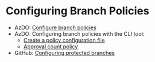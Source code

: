 # Configuring Branch Policies

* AzDO: [Configure branch policies](https://docs.microsoft.com/en-us/azure/devops/repos/git/branch-policies?view=azure-devops#configure-branch-policies)
* AzDO: Configuring branch policies with the CLI tool:
  * [Create a policy configuration file](https://docs.microsoft.com/en-us/azure/devops/cli/policy-configuration-file?view=azure-devops#create-a-policy-configuration-file)
  * [Approval count policy](https://docs.microsoft.com/en-us/rest/api/azure/devops/policy/configurations/create?view=azure-devops-rest-5.1#approval-count-policy)
* GitHub: [Configuring protected branches](https://help.github.com/en/github/administering-a-repository/configuring-protected-branches)
